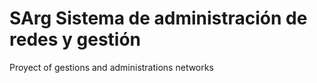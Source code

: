 # SArg Sistema de administración de redes y gestión
Proyect of gestions and administrations networks
